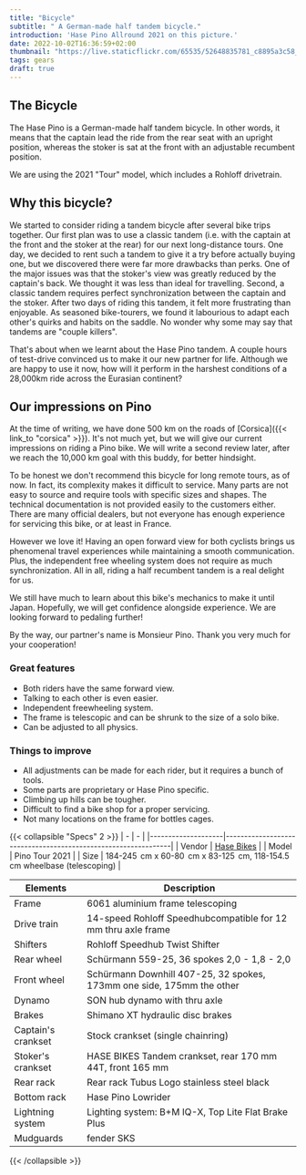 ```yaml
---
title: "Bicycle"
subtitle: " A German-made half tandem bicycle."
introduction: 'Hase Pino Allround 2021 on this picture.'
date: 2022-10-02T16:36:59+02:00
thumbnail: "https://live.staticflickr.com/65535/52648835781_c8895a3c58_k.jpg"
tags: gears
draft: true
---
```


## The Bicycle
The Hase Pino is a German-made half tandem bicycle.
In other words, it means that the captain lead the ride from the rear seat with an upright position, whereas the stoker is sat at the front with an adjustable recumbent position.

We are using the 2021 "Tour" model, which includes a Rohloff drivetrain. 

## Why this bicycle?
We started to consider riding a tandem bicycle after several bike trips together.
Our first plan was to use a classic tandem (i.e. with the captain at the front and the stoker at the rear) for our next long-distance tours.
One day, we decided to rent such a tandem to give it a try before actually buying one, but we discovered there were far more drawbacks than perks.
One of the major issues was that the stoker's view was greatly reduced by the captain's back.
We thought it was less than ideal for travelling.
Second, a classic tandem requires perfect synchronization between the captain and the stoker. 
After two days of riding this tandem, it felt more frustrating than enjoyable. 
As seasoned bike-tourers, we found it labourious to adapt each other's quirks and habits on the saddle. 
No wonder why some may say that tandems are "couple killers".

That's about when we learnt about the Hase Pino tandem. A couple hours of test-drive convinced us to make it our new partner for life.
Although we are happy to use it now, how will it perform in the harshest conditions of a 28,000km ride across the Eurasian continent?

## Our impressions on Pino
At the time of writing, we have done 500 km on the roads of [Corsica]({{< link_to "corsica" >}}). 
It's not much yet, but we will give our current impressions on riding a Pino bike.
We will write a second review later, after we reach the 10,000 km goal with this buddy, for better hindsight.

To be honest we don't recommend this bicycle for long remote tours, as of now.
In fact, its complexity makes it difficult to service.
Many parts are not easy to source and require tools with specific sizes and shapes.
The technical documentation is not provided easily to the customers either.
There are many official dealers, but not everyone has enough experience for servicing this bike, or at least in France.

However we love it!
Having an open forward view for both cyclists brings us phenomenal travel experiences while maintaining a smooth communication.
Plus, the independent free wheeling system does not require as much synchronization.
All in all, riding a half recumbent tandem is a real delight for us.

We still have much to learn about this bike's mechanics to make it until Japan. 
Hopefully, we will get confidence alongside experience. 
We are looking forward to pedaling further!

By the way, our partner's name is Monsieur Pino. 
Thank you very much for your cooperation!

### Great features
- Both riders have the same forward view.
- Talking to each other is even easier.
- Independent freewheeling system. 
- The frame is telescopic and can be shrunk to the size of a solo bike.
- Can be adjusted to all physics. 

### Things to improve
- All adjustments can be made for each rider, but it requires a bunch of tools.
- Some parts are proprietary or Hase Pino specific.
- Climbing up hills can be tougher.
- Difficult to find a bike shop for a proper servicing.
- Not many locations on the frame for bottles cages.


{{< collapsible "Specs" 2 >}}
|         -      |               -              |
|--------------------|---------------------------------------------------------------|
| Vendor        | [Hase Bikes](https://hasebikes.com)                                |
| Model         | Pino Tour 2021                                                     |
| Size          | 184-245  cm x 60-80  cm x 83-125  cm, 118-154.5 cm wheelbase (telescoping)    |


| Elements              | Description                            |
|--------------------|---------------------------------------------------------------|
| Frame              | 6061 aluminium frame telescoping                              |
| Drive train        | 14-speed Rohloff Speedhubcompatible for 12 mm thru axle frame |
| Shifters           | Rohloff Speedhub Twist Shifter                                |
| Rear wheel         | Schürmann 559-25, 36 spokes 2,0 - 1,8 - 2,0                   |
| Front wheel        | Schürmann Downhill 407-25, 32 spokes, 173mm one side, 175mm the other  |
| Dynamo             | SON hub dynamo with thru axle                                 |
| Brakes             | Shimano XT hydraulic disc brakes                              |
| Captain's crankset | Stock crankset (single chainring)                             |
| Stoker's crankset  | HASE BIKES Tandem crankset, rear 170 mm 44T, front 165 mm     |
| Rear rack          | Rear rack Tubus Logo stainless steel black                    |
| Bottom rack        | Hase Pino Lowrider                                            |
| Lightning system   | Lighting system: B+M IQ-X, Top Lite Flat Brake Plus           |
| Mudguards          | fender SKS                                                    |
{{< /collapsible >}}